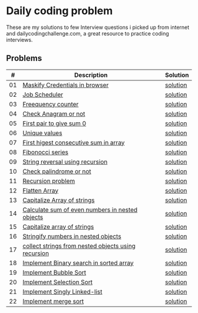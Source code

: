 # Daily coding problem

These are my solutions to few Interview questions i picked up from internet and dailycodingchallenge.com, a great resource to practice coding interviews.

## Problems

|  # | Description               | Solution                               |
|----|---------------------------|----------------------------------------|
| 01 | [Maskify Credentials in browser](problems/01) | [solution](problems/01/solution_01.js)|
| 02 | [Job Scheduler](problems/02) | [solution](problems/02/solution_02.js)|
| 03 | [Freequency counter](problems/03) | [solution](problems/03/solution_03.js)|
| 04 | [Check Anagram or not](problems/04) | [solution](problems/04/solution_04.js)|
| 05 | [First pair to give sum 0](problems/05) | [solution](problems/05/solution_05.js)|
| 06 | [Unique values](problems/06) | [solution](problems/06/solution_06.js)|
| 07 | [First higest consecutive sum in array](problems/07) | [solution](problems/07/solution_07.js)|
| 08 | [Fibonocci series](problems/08) | [solution](problems/08/solution_08.js)|
| 09 | [String reversal using recursion](problems/09) | [solution](problems/09/solution_09.js)|
| 10 | [Check palindrome or not](problems/10) | [solution](problems/10/solution_10.js)|
| 11 | [Recursion problem](problems/11) | [solution](problems/11/solution_11.js)|
| 12 | [Flatten Array](problems/12) | [solution](problems/12/solution_12.js)|
| 13 | [Capitalize Array of strings](problems/13) | [solution](problems/13/solution_13.js)|
| 14 | [Calculate sum of even numbers in nested objects](problems/14) | [solution](problems/14/solution_14.js)|
| 15 | [Capitalize array of strings](problems/15) | [solution](problems/15/solution_15.js)|
| 16 | [Stringify numbers in nested objects](problems/16) | [solution](problems/16/solution_16.js)|
| 17 | [collect strings from nested objects using recursion](problems/17) | [solution](problems/17/solution_17.js)|
| 18 | [Implement Binary search in sorted array](problems/18) | [solution](problems/18/solution_18.js)|
| 19 | [Implement Bubble Sort](problems/19) | [solution](problems/19/solution_19.js)|
| 20 | [Implement Selection Sort](problems/20) | [solution](problems/20/solution_20.js)|
| 21 | [Implement Singly Linked-list ](problems/21) | [solution](problems/21/solution_21.js)|
| 22 | [Implement merge sort ](problems/22) | [solution](problems/22/solution_22.js)|
